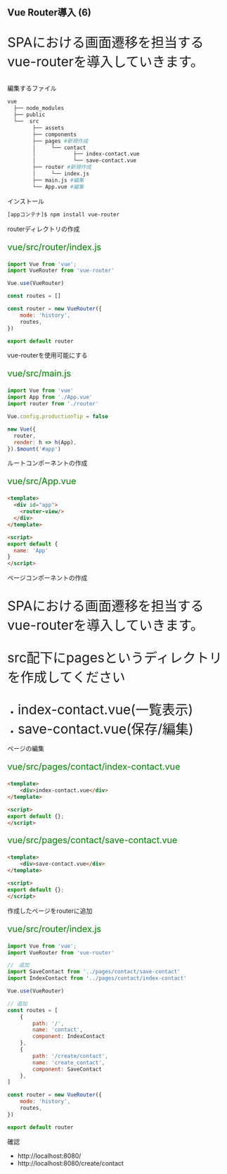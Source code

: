 
## Vue Router導入 (6)
<p style="font-size: 30px">SPAにおける画面遷移を担当するvue-routerを導入していきます。</p>

>>>

編集するファイル

```bash
vue
  ├── node_modules
  ├── public
  └──  src
        ├── assets
        ├── components
        ├── pages #新規作成
        │     └── contact
        │            ├── index-contact.vue
        │            └── save-contact.vue
        ├── router #新規作成
        │     └── index.js
        ├── main.js #編集
        └── App.vue #編集

```

>>>

インストール

```bash
[appコンテナ]$ npm install vue-router
```

>>>

routerディレクトリの作成
<p style="font-size: 20px; color: green; ">vue/src/router/index.js</p>

```javascript
import Vue from 'vue';
import VueRouter from 'vue-router'

Vue.use(VueRouter)

const routes = []

const router = new VueRouter({
    mode: 'history',
    routes,
})

export default router
```

>>>

vue-routerを使用可能にする

<p style="font-size: 20px; color: green; ">vue/src/main.js</p>

```javascript
import Vue from 'vue'
import App from './App.vue'
import router from './router'

Vue.config.productionTip = false

new Vue({
  router,
  render: h => h(App),
}).$mount('#app')

```


>>>

ルートコンポーネントの作成

<p style="font-size: 20px; color: green; ">vue/src/App.vue</p>

```html
<template>
  <div id="app">
    <router-view/>
  </div>
</template>

<script>
export default {
  name: 'App'
}
</script>
```

>>>

ページコンポーネントの作成
<p style="font-size: 30px">SPAにおける画面遷移を担当するvue-routerを導入していきます。</p>

>>>

<p style="font-size: 30px">src配下にpagesというディレクトリを作成してください</p>

- <span style="font-size: 30px">index-contact.vue(一覧表示)</span>
- <span style="font-size: 30px">save-contact.vue(保存/編集)</span>


>>>

ページの編集

<p style="font-size: 20px; color: green; ">vue/src/pages/contact/index-contact.vue</p>

```html
<template>
    <div>index-contact.vue</div>
</template>

<script>
export default {};
</script>
```

<p style="font-size: 20px; color: green; ">vue/src/pages/contact/save-contact.vue</p>

```html
<template>
    <div>save-contact.vue</div>
</template>

<script>
export default {};
</script>
```

>>>

作成したページをrouterに追加

<p style="font-size: 20px; color: green; ">vue/src/router/index.js</p>

```javascript
import Vue from 'vue';
import VueRouter from 'vue-router'

//　追加
import SaveContact from '../pages/contact/save-contact'
import IndexContact from '../pages/contact/index-contact'

Vue.use(VueRouter)

// 追加
const routes = [
    {
        path: '/',
        name: 'contact',
        component: IndexContact
    },
    {
        path: '/create/contact',
        name: 'create_contact',
        component: SaveContact
    },
]

const router = new VueRouter({
    mode: 'history',
    routes,
})

export default router
```

>>>

確認

- http://localhost:8080/
- http://localhost:8080/create/contact